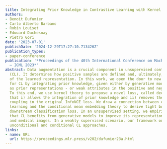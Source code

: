 ```yaml
---
title: Integrating Prior Knowledge in Contrastive Learning with Kernel
authors:
- Benoit Dufumier
- Carlo Alberto Barbano
- Robin Louiset
- Edouard Duchesnay
- Pietro Gori
date: '2023-07-01'
publishDate: '2024-12-29T17:27:10.713426Z'
publication_types:
- paper-conference
publication: '*Proceedings of the 40th International Conference on Machine Learning
  – ICML 2023*'
abstract: Data augmentation is a crucial component in unsupervised contrastive learning
  (CL). It determines how positive samples are defined and, ultimately, the quality
  of the learned representation. In this work, we open the door to new perspectives
  for CL by integrating prior knowledge, given either by generative models - viewed
  as prior representations - or weak attributes in the positive and negative sampling.
  To this end, we use kernel theory to propose a novel loss, called decoupled uniformity,
  that i) allows the integration of prior knowledge and ii) removes the positive-negative
  coupling in the original InfoNCE loss. We draw a connection between contrastive
  learning and the conditional mean embedding theory to derive tight bounds on the
  downstream classification loss. In an unsupervised setting, we empirically demonstrate
  that CL benefits from generative models to improve its representation both on natural
  and medical images. In a weakly supervised scenario, our framework outperforms other
  unconditional and conditional CL approaches.
links:
- name: URL
  url: https://proceedings.mlr.press/v202/dufumier23a.html
---
```

